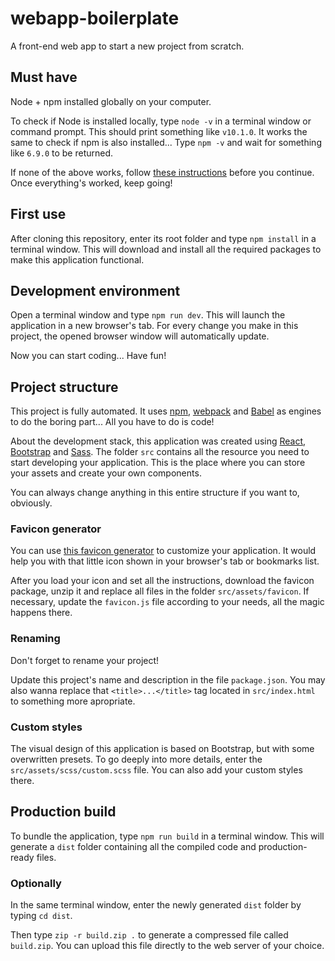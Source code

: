 # webapp-boilerplate
A front-end web app to start a new project from scratch.

## Must have
Node + npm installed globally on your computer.

To check if Node is installed locally, type ```node -v``` in a terminal window or command prompt. This should print something like ```v10.1.0```.
It works the same to check if npm is also installed... Type ```npm -v``` and wait for something like ```6.9.0``` to be returned.

If none of the above works, follow [these instructions](https://docs.npmjs.com/downloading-and-installing-node-js-and-npm) before you continue. Once everything's worked, keep going!

## First use
After cloning this repository, enter its root folder and type ```npm install``` in a terminal window. This will download and install all the required packages to make this application functional.

## Development environment
Open a terminal window and type ```npm run dev```. This will launch the application in a new browser's tab.
For every change you make in this project, the opened browser window will automatically update.

Now you can start coding... Have fun!

## Project structure

This project is fully automated. It uses [npm](https://www.npmjs.com/), [webpack](https://webpack.js.org/) and [Babel](https://babeljs.io/) as engines to do the boring part... All you have to do is code!

About the development stack, this application was created using [React](https://reactjs.org/), [Bootstrap](https://getbootstrap.com/) and [Sass](https://sass-lang.com/). The folder ```src``` contains all the resource you need to start developing your application. This is the place where you can store your assets and create your own components.

You can always change anything in this entire structure if you want to, obviously.

### Favicon generator
You can use [this favicon generator](https://realfavicongenerator.net/) to customize your application. It would help you with that little icon shown in your browser's tab or bookmarks list.

After you load your icon and set all the instructions, download the favicon package, unzip it and replace all files in the folder ```src/assets/favicon```. If necessary, update the ```favicon.js``` file according to your needs, all the magic happens there.

### Renaming

Don't forget to rename your project!

Update this project's name and description in the file ```package.json```. You may also wanna replace that ```<title>...</title>``` tag located in ```src/index.html``` to something more apropriate.

### Custom styles
The visual design of this application is based on Bootstrap, but with some overwritten presets. To go deeply into more details, enter the ```src/assets/scss/custom.scss``` file. You can also add your custom styles there.

## Production build
To bundle the application, type ```npm run build``` in a terminal window. This will generate a ```dist``` folder containing all the compiled code and production-ready files.

### Optionally
In the same terminal window, enter the newly generated ```dist``` folder by typing ```cd dist```.

Then type ```zip -r build.zip .``` to generate a compressed file called ```build.zip```. You can upload this file directly to the web server of your choice.